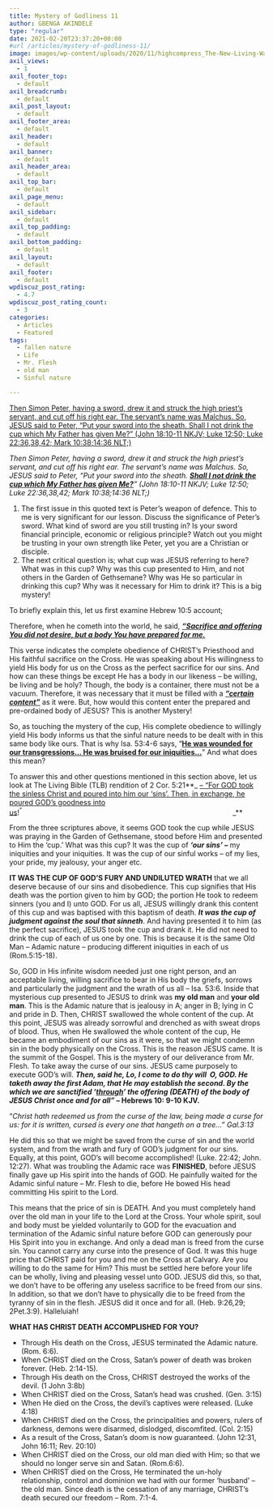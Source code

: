 ```yaml
---
title: Mystery of Godliness 11
author: GBENGA AKINDELE
type: "regular"
date: 2021-02-20T23:37:20+00:00
#url /articles/mystery-of-godliness-11/
image: images/wp-content/uploads/2020/11/highcompress_The-New-Living-Way-Community-Website-Blog-Image-Template-500-x-500-40.jpg
axil_views:
  - 1
axil_footer_top:
  - default
axil_breadcrumb:
  - default
axil_post_layout:
  - default
axil_footer_area:
  - default
axil_header:
  - default
axil_banner:
  - default
axil_header_area:
  - default
axil_top_bar:
  - default
axil_page_menu:
  - default
axil_sidebar:
  - default
axil_top_padding:
  - default
axil_bottom_padding:
  - default
axil_layout:
  - default
axil_footer:
  - default
wpdiscuz_post_rating:
  - 4.7
wpdiscuz_post_rating_count:
  - 3
categories:
  - Articles
  - Featured
tags:
  - fallen nature
  - Life
  - Mr. Flesh
  - old man
  - Sinful nature

---
```

<u>Then Simon Peter, having a sword, drew it and struck the high priest’s servant, and cut off his right ear. The servant’s name was Malchus. So, JESUS said to Peter, “Put your sword into the sheath. Shall I not drink the cup which My Father has given Me?” (John 18:10-11 NKJV; Luke 12:50; Luke 22:36,38,42; Mark 10:38;14:36 NLT;)</u>

_Then Simon Peter, having a sword, drew it and struck the high priest’s servant, and cut off his right ear. The servant’s name was Malchus. So, JESUS said to Peter, “Put your sword into the sheath. **<u>Shall I not drink the cup which My Father has given Me?</u>**” (John 18:10-11 NKJV; Luke 12:50; Luke 22:36,38,42; Mark 10:38;14:36 NLT;)_

  1. The first issue in this quoted text is Peter’s weapon of defence. This to me is very significant for our lesson. Discuss the significance of Peter’s sword. What kind of sword are you still trusting in? Is your sword financial principle, economic or religious principle? Watch out you might be trusting in your own strength like Peter, yet you are a Christian or disciple.
  2. The next critical question is; what cup was JESUS referring to here? What was in this cup? Why was this cup presented to Him, and not others in the Garden of Gethsemane? Why was He so particular in drinking this cup? Why was it necessary for Him to drink it? This is a big mystery!

To briefly explain this, let us first examine Hebrew 10:5 account;

Therefore, when he cometh into the world, he said, **_<u>“Sacrifice and offering You did not desire, but a body You have prepared for me.</u>_**

This verse indicates the complete obedience of CHRIST&#8217;s Priesthood and His faithful sacrifice on the Cross. He was speaking about His willingness to yield His body for us on the Cross as the perfect sacrifice for our sins. And how can these things be except He has a body in our likeness &#8211; be willing, be living and be holy? Though, the body is a container, there must not be a vacuum. Therefore, it was necessary that it must be filled with a **_<u>“certain content”</u>_** as it were. But, how would this content enter the prepared and pre-ordained body of JESUS? This is another Mystery!

So, as touching the mystery of the cup, His complete obedience to willingly yield His body informs us that the sinful nature needs to be dealt with in this same body like ours. That is why Isa. 53:4-6 says, &#8220;**<u>He was wounded for our transgressions&#8230; He was bruised for our iniquities…</u>**&#8221; And what does this mean?

To answer this and other questions mentioned in this section above, let us look at The Living Bible (TLB) rendition of 2 Cor. 5:21**_ <u>&#8211; &#8220;For GOD took the sinless Christ and poured into him our ‘sins’. Then, in exchange, he poured GOD’s goodness into us</u>!<sup>&#8221;                                                                                                                               </sup>_**

From the three scriptures above, it seems GOD took the cup while JESUS was praying in the Garden of Gethsemane, stood before Him and presented to Him the ‘cup.’ What was this cup? It was the cup of **_‘our sins’ &#8211;_** my iniquities and your iniquities. It was the cup of our sinful works &#8211; of my lies, your pride, my jealousy, your anger etc.

**IT WAS THE CUP OF GOD’S FURY AND UNDILUTED WRATH** that we all deserve because of our sins and disobedience. This cup signifies that His death was the portion given to him by GOD; the portion He took to redeem sinners (you and I) unto GOD. For us all, JESUS willingly drank this content of this cup and was baptised with this baptism of death. **_It was the cup of judgment against the soul that sinneth_**. And having presented it to him (as the perfect sacrifice), JESUS took the cup and drank it. He did not need to drink the cup of each of us one by one. This is because it is the same Old Man &#8211; Adamic nature &#8211; producing different iniquities in each of us (Rom.5:15-18).

So, GOD in His infinite wisdom needed just one right person, and an acceptable living, willing sacrifice to bear in His body the griefs, sorrows and particularly the judgment and the wrath of us all &#8211; Isa. 53:6. Inside that mysterious cup presented to JESUS to drink was **my** **old man** and **your old man**. This is the Adamic nature that is jealousy in A; anger in B; lying in C and pride in D. Then, CHRIST swallowed the whole content of the cup. At this point, JESUS was already sorrowful and drenched as with sweat drops of blood. Thus, when He swallowed the whole content of the cup, He became an embodiment of our sins as it were, so that we might condemn sin in the body physically on the Cross. This is the reason JESUS came. It is the summit of the Gospel. This is the mystery of our deliverance from Mr. Flesh. To take away the curse of our sins. JESUS came purposely to execute GOD&#8217;s will. **_Then, said he, Lo, I come to do thy will  O, GOD. He taketh away the first Adam, that He may establish the second. By the which we are sanctified &#8216;<u>through</u>’ the offering (DEATH) of the body of JESUS Christ once and for all”_ &#8211; Hebrews 10: 9-10 KJV.** 

“_Christ hath redeemed us from the curse of the law, being made a curse for us: for it is written, cursed is every one that hangeth on a tree&#8230;” Gal.3:13_

He did this so that we might be saved from the curse of sin and the world system, and from the wrath and fury of GOD’s judgment for our sins. Equally, at this point, GOD’s will become accomplished! (Luke. 22:42; John. 12:27). What was troubling the Adamic race was **FINISHED**, before JESUS finally gave up His spirit into the hands of GOD. He painfully waited for the Adamic sinful nature &#8211; Mr. Flesh to die, before He bowed His head committing His spirit to the Lord.

This means that the price of sin is DEATH. And you must completely hand over the old man in your life to the Lord at the Cross. Your whole spirit, soul and body must be yielded voluntarily to GOD for the evacuation and termination of the Adamic sinful nature before GOD can generously pour His Spirit into you in exchange. And only a dead man is freed from the curse sin. You cannot carry any curse into the presence of God. It was this huge price that CHRIST paid for you and me on the Cross at Calvary. Are you willing to do the same for Him? This must be settled here before your life can be wholly, living and pleasing vessel unto GOD. JESUS did this, so that, we don’t have to be offering any useless sacrifice to be freed from our sins. In addition, so that we don&#8217;t have to physically die to be freed from the tyranny of sin in the flesh. JESUS did it once and for all. (Heb. 9:26,29; 2Pet.3:9). Halleluiah!

**WHAT HAS CHRIST DEATH ACCOMPLISHED FOR YOU?**

  * Through His death on the Cross, JESUS terminated the Adamic nature. (Rom. 6:6).
  * When CHRIST died on the Cross, Satan’s power of death was broken forever. (Heb. 2:14-15).
  * Through His death on the Cross, CHRIST destroyed the works of the devil. (1 John 3:8b)
  * When CHRIST died on the Cross, Satan’s head was crushed. (Gen. 3:15)
  * When He died on the Cross, the devil’s captives were released. (Luke 4:18)
  * When CHRIST died on the Cross, the principalities and powers, rulers of darkness, demons were disarmed, dislodged, discomfited. (Col. 2:15)
  * As a result of the Cross, Satan’s doom is now guaranteed. (John 12:31, John 16:11; Rev. 20:10)
  * When CHRIST died on the Cross, our old man died with Him; so that we should no longer serve sin and Satan. (Rom.6:6).
  * When CHRIST died on the Cross, He terminated the un-holy relationship, control and dominion we had with our former &#8216;husband&#8217; &#8211; the old man. Since death is the cessation of any marriage, CHRIST&#8217;s death secured our freedom &#8211; Rom. 7:1-4.